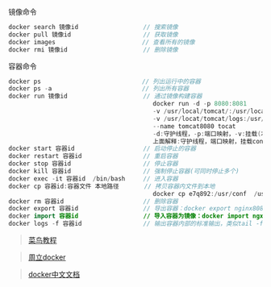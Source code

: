 镜像命令

```java
docker search 镜像id		   			// 搜索镜像
docker pull 镜像id		   			// 获取镜像
docker images						 // 查看所有的镜像
docker rmi 镜像id			   			// 删除镜像
```

容器命令

```java
docker ps 							 // 列出运行中的容器
docker ps -a 						 // 列出所有容器
docker run 镜像id		          	    // 通过镜像构建容器
    									docker run -d -p 8080:8081 
                                        -v /usr/local/tomcat/:/usr/local/tomcat/conf/
                                        -v /usr/locat/tomcat/logs:/usr/local/tomcat/logs
                                        --name tomcat8080 tocat
                                     	-d:守护线程，-p:端口映射，-v:挂载(本地路径:容器路径)
                                        上面解释:守护线程，端口映射，挂载conf，挂载logs
docker start 容器id					// 启动停止的容器
docker restart 容器id					// 重启容器
docker stop 容器id					// 停止容器
docker kill 容器id					// 强制停止容器(可同时停止多个)
docker exec -it 容器id  /bin/bash     // 进入容器
docker cp 容器id:容器文件 本地路径	   // 拷贝容器内文件到本地
    									docker cp e7q892:/usr/conf  /usr/local/
docker rm 容器id						// 删除容器
docker export 容器id       			// 导出容器：docker export nginx8080 > nginx.tar
docker import 容器id					// 导入容器为镜像：docker import ngxin.tar nginx8080
docker logs -f 容器id					// 输出容器内部的标准输出，类似tail -f，一般用于查看tomcat
```

> [菜鸟教程](https://www.runoob.com/docker/docker-dockerfile.html)

> [周立docker](http://www.itmuch.com/docker/00-docker-lession-index/)

> [docker中文文档](http://www.dockerinfo.net/document)